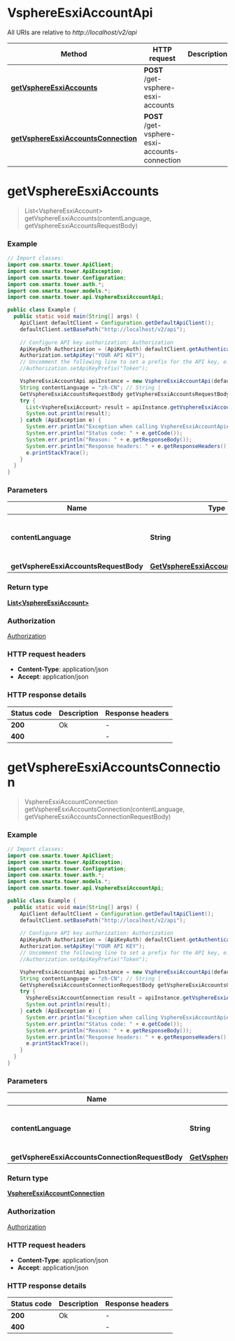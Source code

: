 # VsphereEsxiAccountApi

All URIs are relative to *http://localhost/v2/api*

Method | HTTP request | Description
------------- | ------------- | -------------
[**getVsphereEsxiAccounts**](VsphereEsxiAccountApi.md#getVsphereEsxiAccounts) | **POST** /get-vsphere-esxi-accounts | 
[**getVsphereEsxiAccountsConnection**](VsphereEsxiAccountApi.md#getVsphereEsxiAccountsConnection) | **POST** /get-vsphere-esxi-accounts-connection | 


<a name="getVsphereEsxiAccounts"></a>
# **getVsphereEsxiAccounts**
> List&lt;VsphereEsxiAccount&gt; getVsphereEsxiAccounts(contentLanguage, getVsphereEsxiAccountsRequestBody)



### Example
```java
// Import classes:
import com.smartx.tower.ApiClient;
import com.smartx.tower.ApiException;
import com.smartx.tower.Configuration;
import com.smartx.tower.auth.*;
import com.smartx.tower.models.*;
import com.smartx.tower.api.VsphereEsxiAccountApi;

public class Example {
  public static void main(String[] args) {
    ApiClient defaultClient = Configuration.getDefaultApiClient();
    defaultClient.setBasePath("http://localhost/v2/api");
    
    // Configure API key authorization: Authorization
    ApiKeyAuth Authorization = (ApiKeyAuth) defaultClient.getAuthentication("Authorization");
    Authorization.setApiKey("YOUR API KEY");
    // Uncomment the following line to set a prefix for the API key, e.g. "Token" (defaults to null)
    //Authorization.setApiKeyPrefix("Token");

    VsphereEsxiAccountApi apiInstance = new VsphereEsxiAccountApi(defaultClient);
    String contentLanguage = "zh-CN"; // String | 
    GetVsphereEsxiAccountsRequestBody getVsphereEsxiAccountsRequestBody = new GetVsphereEsxiAccountsRequestBody(); // GetVsphereEsxiAccountsRequestBody | 
    try {
      List<VsphereEsxiAccount> result = apiInstance.getVsphereEsxiAccounts(contentLanguage, getVsphereEsxiAccountsRequestBody);
      System.out.println(result);
    } catch (ApiException e) {
      System.err.println("Exception when calling VsphereEsxiAccountApi#getVsphereEsxiAccounts");
      System.err.println("Status code: " + e.getCode());
      System.err.println("Reason: " + e.getResponseBody());
      System.err.println("Response headers: " + e.getResponseHeaders());
      e.printStackTrace();
    }
  }
}
```

### Parameters

Name | Type | Description  | Notes
------------- | ------------- | ------------- | -------------
 **contentLanguage** | **String**|  | [enum: zh-CN, en-US]
 **getVsphereEsxiAccountsRequestBody** | [**GetVsphereEsxiAccountsRequestBody**](GetVsphereEsxiAccountsRequestBody.md)|  |

### Return type

[**List&lt;VsphereEsxiAccount&gt;**](VsphereEsxiAccount.md)

### Authorization

[Authorization](../README.md#Authorization)

### HTTP request headers

 - **Content-Type**: application/json
 - **Accept**: application/json

### HTTP response details
| Status code | Description | Response headers |
|-------------|-------------|------------------|
**200** | Ok |  -  |
**400** |  |  -  |

<a name="getVsphereEsxiAccountsConnection"></a>
# **getVsphereEsxiAccountsConnection**
> VsphereEsxiAccountConnection getVsphereEsxiAccountsConnection(contentLanguage, getVsphereEsxiAccountsConnectionRequestBody)



### Example
```java
// Import classes:
import com.smartx.tower.ApiClient;
import com.smartx.tower.ApiException;
import com.smartx.tower.Configuration;
import com.smartx.tower.auth.*;
import com.smartx.tower.models.*;
import com.smartx.tower.api.VsphereEsxiAccountApi;

public class Example {
  public static void main(String[] args) {
    ApiClient defaultClient = Configuration.getDefaultApiClient();
    defaultClient.setBasePath("http://localhost/v2/api");
    
    // Configure API key authorization: Authorization
    ApiKeyAuth Authorization = (ApiKeyAuth) defaultClient.getAuthentication("Authorization");
    Authorization.setApiKey("YOUR API KEY");
    // Uncomment the following line to set a prefix for the API key, e.g. "Token" (defaults to null)
    //Authorization.setApiKeyPrefix("Token");

    VsphereEsxiAccountApi apiInstance = new VsphereEsxiAccountApi(defaultClient);
    String contentLanguage = "zh-CN"; // String | 
    GetVsphereEsxiAccountsConnectionRequestBody getVsphereEsxiAccountsConnectionRequestBody = new GetVsphereEsxiAccountsConnectionRequestBody(); // GetVsphereEsxiAccountsConnectionRequestBody | 
    try {
      VsphereEsxiAccountConnection result = apiInstance.getVsphereEsxiAccountsConnection(contentLanguage, getVsphereEsxiAccountsConnectionRequestBody);
      System.out.println(result);
    } catch (ApiException e) {
      System.err.println("Exception when calling VsphereEsxiAccountApi#getVsphereEsxiAccountsConnection");
      System.err.println("Status code: " + e.getCode());
      System.err.println("Reason: " + e.getResponseBody());
      System.err.println("Response headers: " + e.getResponseHeaders());
      e.printStackTrace();
    }
  }
}
```

### Parameters

Name | Type | Description  | Notes
------------- | ------------- | ------------- | -------------
 **contentLanguage** | **String**|  | [enum: zh-CN, en-US]
 **getVsphereEsxiAccountsConnectionRequestBody** | [**GetVsphereEsxiAccountsConnectionRequestBody**](GetVsphereEsxiAccountsConnectionRequestBody.md)|  |

### Return type

[**VsphereEsxiAccountConnection**](VsphereEsxiAccountConnection.md)

### Authorization

[Authorization](../README.md#Authorization)

### HTTP request headers

 - **Content-Type**: application/json
 - **Accept**: application/json

### HTTP response details
| Status code | Description | Response headers |
|-------------|-------------|------------------|
**200** | Ok |  -  |
**400** |  |  -  |

